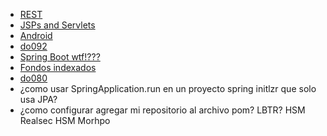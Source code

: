 - [REST](./resources/rest.md)
- [JSPs and Servlets](https://github.com/ronald0009/Leeme/blob/master/resources/jspservlets.md)
- [Android](https://github.com/ronald0009/Leeme/blob/master/resources/android.md)
- [do092](https://github.com/ronald0009/Leeme/blob/master/resources/do092.md)
- [Spring Boot wtf!???]()
- [Fondos indexados](https://github.com/ronald0009/Leeme/blob/master/resources/fi.md)
- [do080](https://github.com/ronald0009/Leeme/blob/master/resources/do080.md)
- ¿como usar SpringApplication.run en un proyecto spring initlzr que solo usa JPA?
- ¿como configurar agregar mi repositorio al archivo pom?
LBTR?
HSM Realsec
HSM Morhpo
